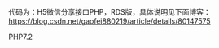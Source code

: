 代码为：H5微信分享接口PHP，RDS版，具体说明见下面博客：
https://blog.csdn.net/gaofei880219/article/details/80147575


PHP7.2
